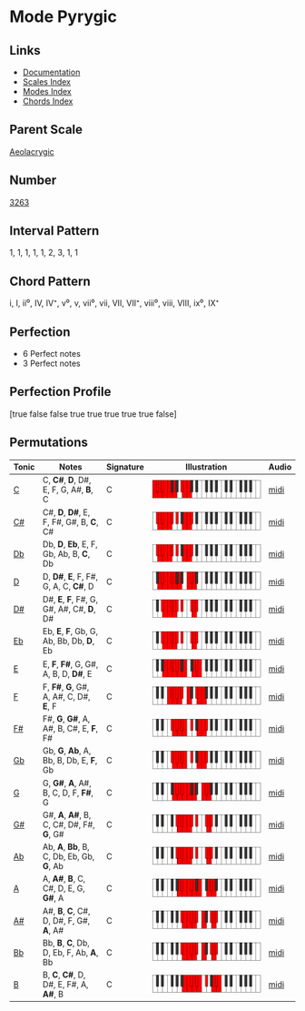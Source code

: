# Mode Pyrygic

## Links

- [Documentation](index.md)
- [Scales Index](Scales.md)
- [Modes Index](Modes.md)
- [Chords Index](Chords.md)

## Parent Scale

[Aeolacrygic](ScaleAeolacrygic.md)

## Number

[3263](https://ianring.com/musictheory/scales/3263)

## Interval Pattern

1, 1, 1, 1, 1, 2, 3, 1, 1

## Chord Pattern

i, I, ii⁰, IV, IV⁺, v⁰, v, vii⁰, vii, VII, VII⁺, viii⁰, viii, VIII, ix⁰, IX⁺

## Perfection

- 6 Perfect notes
- 3 Perfect notes

## Perfection Profile

[true false false true true true true true false]

## Permutations

| Tonic | Notes | Signature | Illustration | Audio |
|-------|-------|-----------|--------------|-------|
| [C](ModeCNaturalPyrygic.md) | C, **C#**, **D**, D#, E, F, G, A#, **B**, C | C | ![CNaturalPyrygic](ModeCNaturalPyrygic.png) | [midi](https://github.com/edipermadi/music/blob/main/docs/ModeCNaturalPyrygic.mid?raw=true) |
| [C#](ModeCSharpPyrygic.md) | C#, **D**, **D#**, E, F, F#, G#, B, **C**, C# | C | ![CSharpPyrygic](ModeCSharpPyrygic.png) | [midi](https://github.com/edipermadi/music/blob/main/docs/ModeCSharpPyrygic.mid?raw=true) |
| [Db](ModeDFlatPyrygic.md) | Db, **D**, **Eb**, E, F, Gb, Ab, B, **C**, Db | C | ![DFlatPyrygic](ModeDFlatPyrygic.png) | [midi](https://github.com/edipermadi/music/blob/main/docs/ModeDFlatPyrygic.mid?raw=true) |
| [D](ModeDNaturalPyrygic.md) | D, **D#**, **E**, F, F#, G, A, C, **C#**, D | C | ![DNaturalPyrygic](ModeDNaturalPyrygic.png) | [midi](https://github.com/edipermadi/music/blob/main/docs/ModeDNaturalPyrygic.mid?raw=true) |
| [D#](ModeDSharpPyrygic.md) | D#, **E**, **F**, F#, G, G#, A#, C#, **D**, D# | C | ![DSharpPyrygic](ModeDSharpPyrygic.png) | [midi](https://github.com/edipermadi/music/blob/main/docs/ModeDSharpPyrygic.mid?raw=true) |
| [Eb](ModeEFlatPyrygic.md) | Eb, **E**, **F**, Gb, G, Ab, Bb, Db, **D**, Eb | C | ![EFlatPyrygic](ModeEFlatPyrygic.png) | [midi](https://github.com/edipermadi/music/blob/main/docs/ModeEFlatPyrygic.mid?raw=true) |
| [E](ModeENaturalPyrygic.md) | E, **F**, **F#**, G, G#, A, B, D, **D#**, E | C | ![ENaturalPyrygic](ModeENaturalPyrygic.png) | [midi](https://github.com/edipermadi/music/blob/main/docs/ModeENaturalPyrygic.mid?raw=true) |
| [F](ModeFNaturalPyrygic.md) | F, **F#**, **G**, G#, A, A#, C, D#, **E**, F | C | ![FNaturalPyrygic](ModeFNaturalPyrygic.png) | [midi](https://github.com/edipermadi/music/blob/main/docs/ModeFNaturalPyrygic.mid?raw=true) |
| [F#](ModeFSharpPyrygic.md) | F#, **G**, **G#**, A, A#, B, C#, E, **F**, F# | C | ![FSharpPyrygic](ModeFSharpPyrygic.png) | [midi](https://github.com/edipermadi/music/blob/main/docs/ModeFSharpPyrygic.mid?raw=true) |
| [Gb](ModeGFlatPyrygic.md) | Gb, **G**, **Ab**, A, Bb, B, Db, E, **F**, Gb | C | ![GFlatPyrygic](ModeGFlatPyrygic.png) | [midi](https://github.com/edipermadi/music/blob/main/docs/ModeGFlatPyrygic.mid?raw=true) |
| [G](ModeGNaturalPyrygic.md) | G, **G#**, **A**, A#, B, C, D, F, **F#**, G | C | ![GNaturalPyrygic](ModeGNaturalPyrygic.png) | [midi](https://github.com/edipermadi/music/blob/main/docs/ModeGNaturalPyrygic.mid?raw=true) |
| [G#](ModeGSharpPyrygic.md) | G#, **A**, **A#**, B, C, C#, D#, F#, **G**, G# | C | ![GSharpPyrygic](ModeGSharpPyrygic.png) | [midi](https://github.com/edipermadi/music/blob/main/docs/ModeGSharpPyrygic.mid?raw=true) |
| [Ab](ModeAFlatPyrygic.md) | Ab, **A**, **Bb**, B, C, Db, Eb, Gb, **G**, Ab | C | ![AFlatPyrygic](ModeAFlatPyrygic.png) | [midi](https://github.com/edipermadi/music/blob/main/docs/ModeAFlatPyrygic.mid?raw=true) |
| [A](ModeANaturalPyrygic.md) | A, **A#**, **B**, C, C#, D, E, G, **G#**, A | C | ![ANaturalPyrygic](ModeANaturalPyrygic.png) | [midi](https://github.com/edipermadi/music/blob/main/docs/ModeANaturalPyrygic.mid?raw=true) |
| [A#](ModeASharpPyrygic.md) | A#, **B**, **C**, C#, D, D#, F, G#, **A**, A# | C | ![ASharpPyrygic](ModeASharpPyrygic.png) | [midi](https://github.com/edipermadi/music/blob/main/docs/ModeASharpPyrygic.mid?raw=true) |
| [Bb](ModeBFlatPyrygic.md) | Bb, **B**, **C**, Db, D, Eb, F, Ab, **A**, Bb | C | ![BFlatPyrygic](ModeBFlatPyrygic.png) | [midi](https://github.com/edipermadi/music/blob/main/docs/ModeBFlatPyrygic.mid?raw=true) |
| [B](ModeBNaturalPyrygic.md) | B, **C**, **C#**, D, D#, E, F#, A, **A#**, B | C | ![BNaturalPyrygic](ModeBNaturalPyrygic.png) | [midi](https://github.com/edipermadi/music/blob/main/docs/ModeBNaturalPyrygic.mid?raw=true) |
